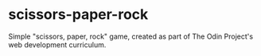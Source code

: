 # scissors-paper-rock
Simple "scissors, paper, rock" game, created as part of The Odin Project's web development curriculum. 